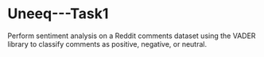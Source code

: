 # Uneeq---Task1
 Perform sentiment analysis on a Reddit comments dataset using the VADER library to classify comments as positive, negative, or neutral.
